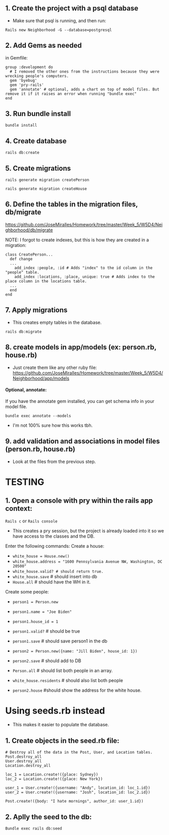 ## 1. Create the project with a psql database
- Make sure that psql is running, and then run:

`Rails new Neighborhood -G --database=postgresql`

## 2. Add Gems as needed
in Gemfile:

```
group :development do
  # I removed the other ones from the instructions because they were wrecking people's computers.
  gem 'byebug'
  gem 'pry-rails'
  gem 'annotate' # optional, adds a chart on top of model files. But remove it if it raises an error when running "bundle exec"
end
```

## 3. Run bundle install
`bundle install`

## 4. Create database
`rails db:create`

## 5. Create migrations
`rails generate migration createPerson`

`rails generate migration createHouse`

## 6. Define the tables in the migration files, db/migrate
https://github.com/JoseMiralles/Homework/tree/master/Week_5/W5D4/Neighborhood/db/migrate

NOTE: I forgot to create indexes, but this is how they are created in a migration:

```
class CreatePerson...
  def change
  ...
    add_index :people, :id # Adds "index" to the id column in the "people" table.
    add_index :locations, :place, unique: true # Adds index to the place column in the locations table.
  ...
  end
end
```

## 7. Apply migrations
- This creates empty tables in the database.

`rails db:migrate`

## 8. create models in app/models (ex: person.rb, house.rb)

- Just create them like any other ruby file:
https://github.com/JoseMiralles/Homework/tree/master/Week_5/W5D4/Neighborhood/app/models
#### Optional, annotate:
If you have the annotate gem installed, you can get schema info in your model file.

`bundle exec annotate --models`

- I'm not 100% sure how this works tbh.

## 9. add validation and associations in model files (person.rb, house.rb)
- Look at the files from the previous step.

# TESTING
## 1. Open a console with pry within the rails app context:

`Rails c` or `Rails console`
- This creates a pry session, but the project is already loaded into it so we have access to the classes and the DB.

Enter the following commands:
Create a house:
- `white_house = House.new()`
- `white_house.address = "1600 Pennsylvania Avenue NW, Washington, DC 20500"`
- `white_house.valid? # should return true.`
- `white_house.save` # should insert into db
- `House.all` # should have the WH in it.

Create some people:
- `person1 = Person.new`
- `person1.name = "Joe Biden"`
- `person1.house_id = 1`
- `person1.valid?` # should be true
- `person1.save` # should save person1 in the db

- `person2 = Person.new({name: "Jill Biden", house_id: 1})`
- `person2.save` # should add to DB

- `Person.all` # should list both people in an array.
- `white_house.residents` # should also list both people
- `person2.house` #should show the address for the white house.

# Using seeds.rb instead
- This makes it easier to populate the database.
## 1. Create objects in the seed.rb file:

```
# Destroy all of the data in the Post, User, and Location tables.
Post.destroy_all
User.destroy_all
Location.destroy_all

loc_1 = Location.create!({place: Sydney})
loc_2 = Location.create!({place: New York})

user_1 = User.create!({username: "Andy", location_id: loc_1.id})
user_2 = User.create!({username: "Josh", location_id: loc_2.id})

Post.create!({body: "I hate mornings", author_id: user_1.id})
```

## 2. Aplly the seed to the db:

`Bundle exec rails db:seed`
